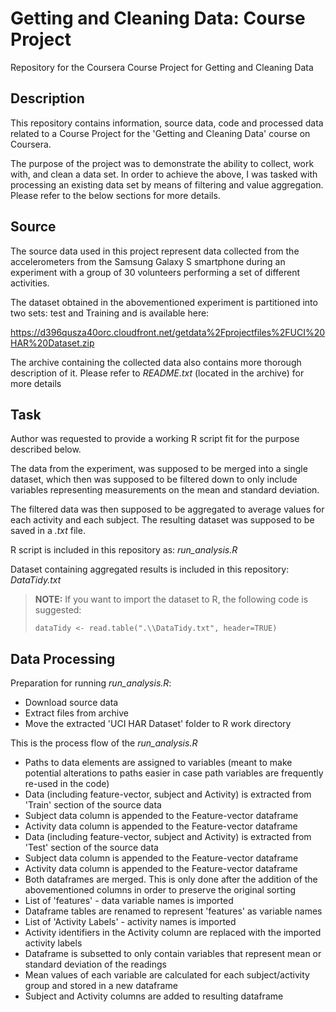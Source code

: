 Getting and Cleaning Data: Course Project
=========================================

Repository for the Coursera Course Project for Getting and Cleaning Data


## Description

This repository contains information, source data, code and processed data related to a Course Project for the 'Getting and Cleaning Data' course on Coursera. 

The purpose of the project was to demonstrate the ability to collect, work with, and clean a data set. In order to achieve the above, I was tasked with processing an existing data set by means of filtering and value aggregation. Please refer to the below sections for more details.


## Source

The source data used in this project represent data collected from the accelerometers from the Samsung Galaxy S smartphone during an experiment with a group of 30 volunteers performing a set of different activities.

The dataset obtained in the abovementioned experiment is partitioned into two sets: test and Training and is available here:

<https://d396qusza40orc.cloudfront.net/getdata%2Fprojectfiles%2FUCI%20HAR%20Dataset.zip>

The archive containing the collected data also contains more thorough description of it. Please refer to _README.txt_ (located in the archive) for more details 


## Task 

Author was requested to provide a working R script fit for the purpose described below.

The data from the experiment, was supposed to be merged into a single dataset, which then was supposed to be filtered down to only include variables representing measurements on the mean and standard deviation. 

The filtered data was then supposed to be aggregated to average values for each activity and each subject. The resulting dataset was supposed to be saved in a _.txt_ file.

R script is included in this repository as: _run_analysis.R_

Dataset containing aggregated results is included in this repository: _DataTidy.txt_
>__NOTE:__ If you want to import the dataset to R, the following code is suggested:
>
>`dataTidy <- read.table(".\\DataTidy.txt", header=TRUE)` 



## Data Processing

Preparation for running _run_analysis.R_:

* Download source data
* Extract files from archive
* Move the extracted 'UCI HAR Dataset' folder to R work directory


This is the process flow of the _run_analysis.R_

* Paths to data elements are assigned to variables (meant to make potential alterations to paths easier in case path variables are frequently re-used in the code)
* Data (including feature-vector, subject and Activity) is extracted from 'Train' section of the source data
 * Subject data column is appended to the Feature-vector dataframe
 * Activity data column is appended to the Feature-vector dataframe
* Data (including feature-vector, subject and Activity) is extracted from 'Test' section of the source data
 * Subject data column is appended to the Feature-vector dataframe
 * Activity data column is appended to the Feature-vector dataframe
* Both dataframes are merged. This is only done after the addition of the abovementioned columns in order to preserve the original sorting
* List of 'features' - data variable names is imported
* Dataframe tables are renamed to represent 'features' as variable names
* List of 'Activity Labels' - activity names is imported
* Activity identifiers in the Activity column are replaced with the imported activity labels
* Dataframe is subsetted to only contain variables that represent mean or standard deviation of the readings
* Mean values of each variable are calculated for each subject/activity group and stored in a new dataframe
* Subject and Activity columns are added to resulting dataframe



